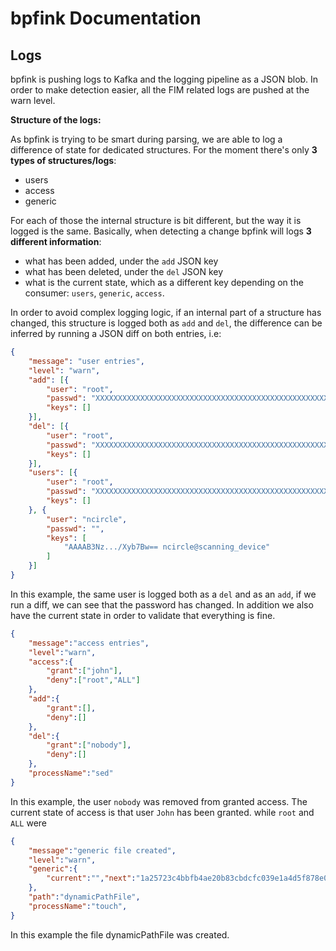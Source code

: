 bpfink Documentation
===================

Logs
----

bpfink is pushing logs to Kafka and the logging pipeline as a JSON blob. 
In order to make detection easier, all the FIM related logs are pushed at the
warn level.

__Structure of the logs:__

As bpfink is trying to be smart during parsing, we are able to log a difference
of state for dedicated structures. For the moment there's only __3 types of structures/logs__:

- users
- access
- generic

For each of those the internal structure is bit different, but the way it is logged 
is the same. Basically, when detecting a change bpfink will logs __3 different information__:

- what has been added, under the `add` JSON key
- what has been deleted, under the `del` JSON key
- what is the current state, which as a different key depending on the consumer: 
`users`, `generic`, `access`.

In order to avoid complex logging logic, if an internal part of a structure has
changed, this structure is logged both as `add` and `del`, the difference can
be inferred by running a JSON diff on both entries, i.e:

```json
{
	"message": "user entries",
	"level": "warn",
	"add": [{
		"user": "root",
		"passwd": "XXXXXXXXXXXXXXXXXXXXXXXXXXXXXXXXXXXXXXXXXXXXXXXXXXXXXXXXXXXbar",
		"keys": []
	}],
	"del": [{
		"user": "root",
		"passwd": "XXXXXXXXXXXXXXXXXXXXXXXXXXXXXXXXXXXXXXXXXXXXXXXXXXXXXXXXXXXfoo",
		"keys": []
	}],
	"users": [{
		"user": "root",
		"passwd": "XXXXXXXXXXXXXXXXXXXXXXXXXXXXXXXXXXXXXXXXXXXXXXXXXXXXXXXXXXXbar",
		"keys": []
	}, {
		"user": "ncircle",
		"passwd": "",
		"keys": [
			"AAAAB3Nz.../Xyb7Bw== ncircle@scanning_device"
		]
	}]
}
```
In this example, the same user is logged both as a `del` and as an `add`, if
we run a diff, we can see that the password has changed. In addition we also have
the current state in order to validate that everything is fine.

``` json
{
	"message":"access entries",
	"level":"warn",
	"access":{
		"grant":["john"],
		"deny":["root","ALL"]
	},
	"add":{
		"grant":[],
		"deny":[]
	},
	"del":{
		"grant":["nobody"],
		"deny":[]
	},
	"processName":"sed"
}

```
In this example, the user `nobody` was removed from granted access. The current state of access is that user `John` has been granted.
while `root` and `ALL` were 

``` json
{
	"message":"generic file created",
	"level":"warn",
	"generic":{
		"current":"","next":"1a25723c4bbfb4ae20b83cbdcfc039e1a4d5f878e0c4b9f58db30478d6f8b6252403ba19d45ade5ea8e3bf65140a8a9b4995674626034f60cc7f405b"
	},
	"path":"dynamicPathFile",
	"processName":"touch",
}
```

In this example the file dynamicPathFile was created. 
